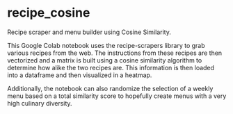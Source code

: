 # recipe_cosine
Recipe scraper and menu builder using Cosine Similarity.

This Google Colab notebook uses the recipe-scrapers library to grab various recipes from the web.
The instructions from these recipes are then vectorized and a matrix is built using a cosine similarity algorithm to determine
how alike the two recipes are.  This information is then loaded into a dataframe and then visualized in a heatmap.

Additionally, the notebook can also randomize the selection of a weekly menu based on a total similarity score to hopefully create menus 
with a very high culinary diversity.  
